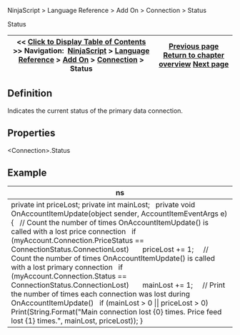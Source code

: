 ﻿
NinjaScript \> Language Reference \> Add On \> Connection \> Status

Status

| \<\< [Click to Display Table of Contents](connections_status.md) \>\> **Navigation:**     [NinjaScript](ninjascript-1.md) \> [Language Reference](language_reference_wip-1.md) \> [Add On](add_on-1.md) \> [Connection](connection_class-1.md) \> Status | [Previous page](connections_pricestatus-1.md) [Return to chapter overview](connection_class-1.md) [Next page](reloadallhistoricaldata-1.md) |
| --- | --- |
## Definition
Indicates the current status of the primary data connection.
 
## Properties
\<Connection\>.Status
 
## Example

| ns |
| --- |
| private int priceLost; private int mainLost;   private void OnAccountItemUpdate(object sender, AccountItemEventArgs e) {    // Count the number of times OnAccountItemUpdate() is called with a lost price connection    if (myAccount.Connection.PriceStatus \=\= ConnectionStatus.ConnectionLost)        priceLost \+\= 1;      // Count the number of times OnAccountItemUpdate() is called with a lost primary connection    if (myAccount.Connection.Status \=\= ConnectionStatus.ConnectionLost)        mainLost \+\= 1;      // Print the number of times each connection was lost during OnAccountItemUpdate()    if (mainLost \> 0 \|\| priceLost \> 0)        Print(String.Format("Main connection lost {0} times. Price feed lost {1} times.", mainLost, priceLost)); } |
